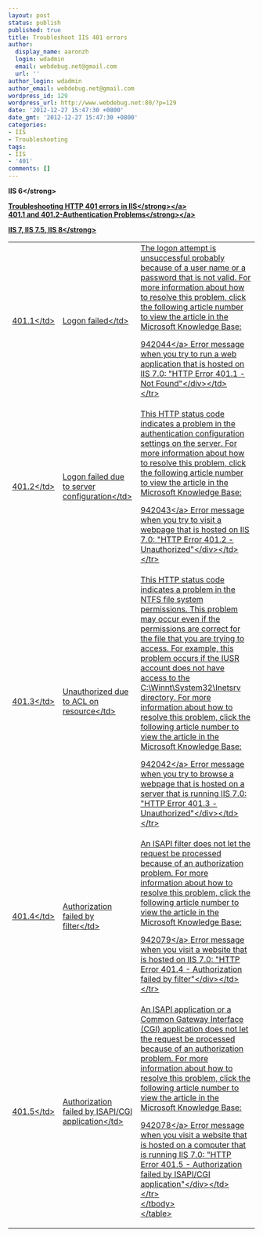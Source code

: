 ```yaml
---
layout: post
status: publish
published: true
title: Troubleshoot IIS 401 errors
author:
  display_name: aaronzh
  login: wdadmin
  email: webdebug.net@gmail.com
  url: ''
author_login: wdadmin
author_email: webdebug.net@gmail.com
wordpress_id: 129
wordpress_url: http://www.webdebug.net:80/?p=129
date: '2012-12-27 15:47:30 +0800'
date_gmt: '2012-12-27 15:47:30 +0800'
categories:
- IIS
- Troubleshooting
tags:
- IIS
- '401'
comments: []
---
```

<p><strong>IIS 6<&#47;strong></p>
<p><a href="http:&#47;&#47;support.microsoft.com&#47;kb&#47;907273" target="_blank"><strong>Troubleshooting HTTP 401 errors in IIS<&#47;strong><&#47;a><br />
<a href="http:&#47;&#47;technet.microsoft.com&#47;library&#47;cc786094(v=WS.10).aspx" target="_blank"><strong>401.1 and 401.2-Authentication Problems<&#47;strong><&#47;a></p>
<p><strong>IIS 7, IIS 7.5, IIS 8<&#47;strong></p>
<table id="MT3" cellspacing="0">
<tbody>
<tr>
<td>401.1<&#47;td></p>
<td>Logon failed<&#47;td></p>
<td>The logon attempt is unsuccessful probably because of a user name or a password that is not valid. For more information about how to resolve this problem, click the following article number to view the article in the Microsoft Knowledge Base:</p>
<div><a href="http:&#47;&#47;support.microsoft.com&#47;kb&#47;942044" target="_blank">942044<&#47;a>&nbsp;Error message when you try to run a web application that is hosted on IIS 7.0: "HTTP Error 401.1 - Not Found"<&#47;div><&#47;td><br />
<&#47;tr></p>
<tr>
<td>401.2<&#47;td></p>
<td>Logon failed due to server configuration<&#47;td></p>
<td>This HTTP status code indicates a problem in the authentication configuration settings on the server. For more information about how to resolve this problem, click the following article number to view the article in the Microsoft Knowledge Base:</p>
<div><a href="http:&#47;&#47;support.microsoft.com&#47;kb&#47;942043" target="_blank">942043<&#47;a>&nbsp;Error message when you try to visit a webpage that is hosted on IIS 7.0: "HTTP Error 401.2 - Unauthorized"<&#47;div><&#47;td><br />
<&#47;tr></p>
<tr>
<td>401.3<&#47;td></p>
<td>Unauthorized due to ACL on resource<&#47;td></p>
<td>This HTTP status code indicates a problem in the NTFS file system permissions. This problem may occur even if the permissions are correct for the file that you are trying to access. For example, this problem occurs if the IUSR account does not have access to the C:\Winnt\System32\Inetsrv directory. For more information about how to resolve this problem, click the following article number to view the article in the Microsoft Knowledge Base:</p>
<div><a href="http:&#47;&#47;support.microsoft.com&#47;kb&#47;942042" target="_blank">942042<&#47;a>&nbsp;Error message when you try to browse a webpage that is hosted on a server that is running IIS 7.0: "HTTP Error 401.3 - Unauthorized"<&#47;div><&#47;td><br />
<&#47;tr></p>
<tr>
<td>401.4<&#47;td></p>
<td>Authorization failed by filter<&#47;td></p>
<td>An ISAPI filter does not let the request be processed because of an authorization problem. For more information about how to resolve this problem, click the following article number to view the article in the Microsoft Knowledge Base:</p>
<div><a href="http:&#47;&#47;support.microsoft.com&#47;kb&#47;942079" target="_blank">942079<&#47;a>&nbsp;Error message when you visit a website that is hosted on IIS 7.0: "HTTP Error 401.4 - Authorization failed by filter"<&#47;div><&#47;td><br />
<&#47;tr></p>
<tr>
<td>401.5<&#47;td></p>
<td>Authorization failed by ISAPI&#47;CGI application<&#47;td></p>
<td>An ISAPI application or a Common Gateway Interface (CGI) application does not let the request be processed because of an authorization problem. For more information about how to resolve this problem, click the following article number to view the article in the Microsoft Knowledge Base:</p>
<div><a href="http:&#47;&#47;support.microsoft.com&#47;kb&#47;942078" target="_blank">942078<&#47;a>&nbsp;Error message when you visit a website that is hosted on a computer that is running IIS 7.0: "HTTP Error 401.5 - Authorization failed by ISAPI&#47;CGI application"<&#47;div><&#47;td><br />
<&#47;tr><br />
<&#47;tbody><br />
<&#47;table></p>
